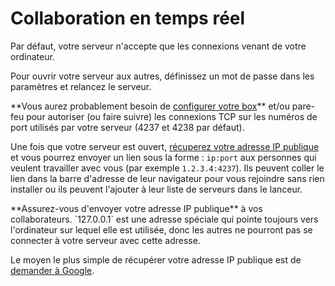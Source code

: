 # Collaboration en temps réel

Par défaut, votre serveur n'accepte que les connexions venant de votre ordinateur.

<div class="action">
  <p>Pour ouvrir votre serveur aux autres, définissez un mot de passe dans les paramètres et relancez le serveur.
</div>

<div class="note">
  <p>**Vous aurez probablement besoin de <a href="https://www.google.com/search?q=configurer%20la%20redirection%20de%20port" target="_blank">configurer votre box</a>** et/ou pare-feu pour autoriser (ou faire suivre) les connexions TCP sur les numéros de port utilisés par votre serveur (4237 et 4238 par défaut).
</div>

Une fois que votre serveur est ouvert, <a href="https://www.google.fr/search?q=mon%20ip" target="_blank">récuperez votre adresse IP publique</a> et vous pourrez envoyer un lien sous la forme : `ip:port` aux personnes qui veulent travailler avec vous (par exemple `1.2.3.4:4237`). Ils peuvent coller le lien dans la barre d'adresse de leur navigateur pour vous rejoindre sans rien installer ou ils peuvent l'ajouter à leur liste de serveurs dans le lanceur.

<div class="note">
  <p>**Assurez-vous d'envoyer votre adresse IP publique** à vos collaborateurs. `127.0.0.1` est une adresse spéciale qui pointe toujours vers l'ordinateur sur lequel elle est utilisée, donc les autres ne pourront pas se connecter à votre serveur avec cette adresse.

  <p>Le moyen le plus simple de récupérer votre adresse IP publique est de <a href="https://www.google.fr/search?q=mon%20ip" target="_blank">demander à Google</a>.
</div>
